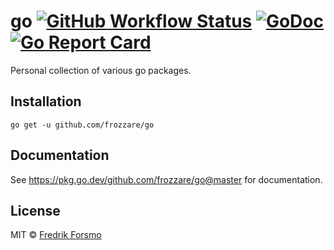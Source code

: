 # go [![GitHub Workflow Status](https://img.shields.io/github/workflow/status/frozzare/go/test)](https://github.com/frozzare/go/actions) [![GoDoc](https://godoc.org/github.com/frozzare/go?status.svg)](https://godoc.org/github.com/frozzare/go)  [![Go Report Card](https://goreportcard.com/badge/github.com/frozzare/go)](https://goreportcard.com/report/github.com/frozzare/go)

Personal collection of various go packages.

## Installation

```
go get -u github.com/frozzare/go
```

## Documentation

See https://pkg.go.dev/github.com/frozzare/go@master for documentation.

## License

MIT © [Fredrik Forsmo](https://github.com/frozzare)